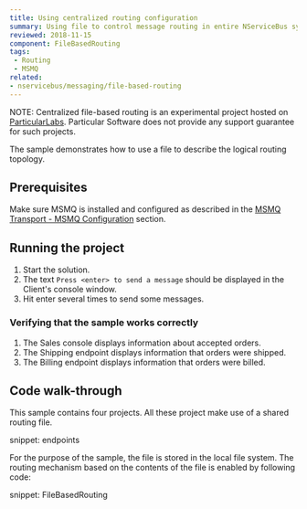 ```yaml
---
title: Using centralized routing configuration
summary: Using file to control message routing in entire NServiceBus system
reviewed: 2018-11-15
component: FileBasedRouting
tags:
 - Routing
 - MSMQ
related:
- nservicebus/messaging/file-based-routing
---
```



NOTE: Centralized file-based routing is an experimental project hosted on [ParticularLabs](https://github.com/ParticularLabs). Particular Software does not provide any support guarantee for such projects.

The sample demonstrates how to use a file to describe the logical routing topology.


## Prerequisites

Make sure MSMQ is installed and configured as described in the [MSMQ Transport - MSMQ Configuration](/transports/msmq/#msmq-configuration) section.


## Running the project

 1. Start the solution.
 1. The text `Press <enter> to send a message` should be displayed in the Client's console window.
 1. Hit enter several times to send some messages.


### Verifying that the sample works correctly

 1. The Sales console displays information about accepted orders.
 1. The Shipping endpoint displays information that orders were shipped.
 1. The Billing endpoint displays information that orders were billed.


## Code walk-through

This sample contains four projects. All these project make use of a shared routing file.

snippet: endpoints

For the purpose of the sample, the file is stored in the local file system. The routing mechanism based on the contents of the file is enabled by following code:

snippet: FileBasedRouting
